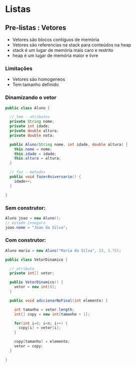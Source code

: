 # Listas

## Pre-listas : Vetores

- Vetores são blocos contíguos de memória
- Vetores são referencias na stack para conteúdos na heap
- stack é um lugar de memória mais caro e restrito
- heap é um lugar de memória maior e livre

### Limitações

- Vetores são homogeneos
- Tem tamanho definido

### Dinamizando o vetor

```java
public class Aluno {

  // tem - atributos
  private String nome;
  private int idade;
  private double altura;
  private double nota;

  public Aluno(String nome, int idade, double altura) {
    this.nome = nome;
    this.idade = idade;
    this.altura = altura;
  }

  // faz - metodos
  public void fazerAniversario() {
    idade++;
  }

}
```

### Sem construtor:

```java
Aluno joao = new Aluno();
// estado inseguro
joao.nome = "Joao da Silva";
```

### Com construtor:

```java
Aluno maria = new Aluno("Maria da Silva", 23, 1.75);
```

```java
public class VetorDinamico {

  // atributo
  private int[] vetor;

  public VetorDinamico() {
    vetor = new int[0];
  }

  public void adicionarNoFinal(int elemento) {

    int tamanho = vetor.length;
    int[] copy = new int[tamanho + 1];

    for(int i=0; i<n; i++) {
      copy[i] = vetor[i];
    }

    copy[tamanho] = elemento;
    vetor = copy;
  }

}
```
